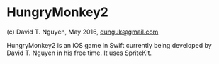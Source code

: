 # HungryMonkey2

(c) David T. Nguyen, May 2016, dunguk@gmail.com

HungryMonkey2 is an iOS game in Swift currently being developed by David T. Nguyen in his free time. It uses SpriteKit.
